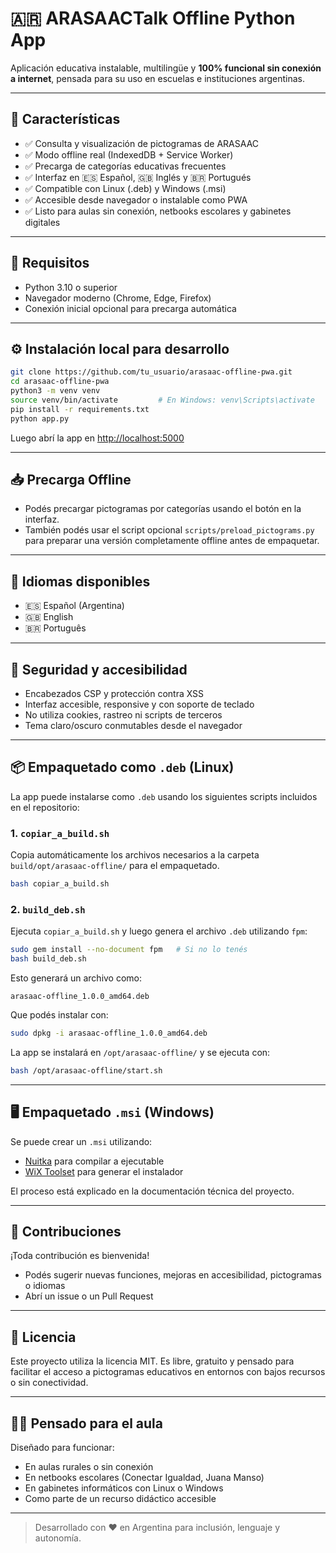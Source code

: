 # 🇦🇷 ARASAACTalk Offline Python App

Aplicación educativa instalable, multilingüe y **100% funcional sin conexión a internet**, pensada para su uso en escuelas e instituciones argentinas.

---

## 🧩 Características

- ✅ Consulta y visualización de pictogramas de ARASAAC
- ✅ Modo offline real (IndexedDB + Service Worker)
- ✅ Precarga de categorías educativas frecuentes
- ✅ Interfaz en 🇪🇸 Español, 🇬🇧 Inglés y 🇧🇷 Portugués
- ✅ Compatible con Linux (.deb) y Windows (.msi)
- ✅ Accesible desde navegador o instalable como PWA
- ✅ Listo para aulas sin conexión, netbooks escolares y gabinetes digitales

---

## 🚀 Requisitos

- Python 3.10 o superior
- Navegador moderno (Chrome, Edge, Firefox)
- Conexión inicial opcional para precarga automática

---

## ⚙️ Instalación local para desarrollo

```bash
git clone https://github.com/tu_usuario/arasaac-offline-pwa.git
cd arasaac-offline-pwa
python3 -m venv venv
source venv/bin/activate         # En Windows: venv\Scripts\activate
pip install -r requirements.txt
python app.py
```

Luego abrí la app en [http://localhost:5000](http://localhost:5000)

---

## 📥 Precarga Offline

- Podés precargar pictogramas por categorías usando el botón en la interfaz.
- También podés usar el script opcional `scripts/preload_pictograms.py` para preparar una versión completamente offline antes de empaquetar.

---

## 🎨 Idiomas disponibles

- 🇪🇸 Español (Argentina)
- 🇬🇧 English
- 🇧🇷 Português

---

## 🧪 Seguridad y accesibilidad

- Encabezados CSP y protección contra XSS
- Interfaz accesible, responsive y con soporte de teclado
- No utiliza cookies, rastreo ni scripts de terceros
- Tema claro/oscuro conmutables desde el navegador

---

## 📦 Empaquetado como `.deb` (Linux)

La app puede instalarse como `.deb` usando los siguientes scripts incluidos en el repositorio:

### 1. `copiar_a_build.sh`

Copia automáticamente los archivos necesarios a la carpeta `build/opt/arasaac-offline/` para el empaquetado.

```bash
bash copiar_a_build.sh
```

### 2. `build_deb.sh`

Ejecuta `copiar_a_build.sh` y luego genera el archivo `.deb` utilizando `fpm`:

```bash
sudo gem install --no-document fpm   # Si no lo tenés
bash build_deb.sh
```

Esto generará un archivo como:

```
arasaac-offline_1.0.0_amd64.deb
```

Que podés instalar con:

```bash
sudo dpkg -i arasaac-offline_1.0.0_amd64.deb
```

La app se instalará en `/opt/arasaac-offline/` y se ejecuta con:

```bash
bash /opt/arasaac-offline/start.sh
```

---

## 🖥️ Empaquetado `.msi` (Windows)

Se puede crear un `.msi` utilizando:

- [Nuitka](https://nuitka.net/) para compilar a ejecutable
- [WiX Toolset](https://wixtoolset.org/) para generar el instalador

El proceso está explicado en la documentación técnica del proyecto.

---

## 🤝 Contribuciones

¡Toda contribución es bienvenida!

- Podés sugerir nuevas funciones, mejoras en accesibilidad, pictogramas o idiomas
- Abrí un issue o un Pull Request

---

## 🪪 Licencia

Este proyecto utiliza la licencia MIT. Es libre, gratuito y pensado para facilitar el acceso a pictogramas educativos en entornos con bajos recursos o sin conectividad.

---

## 👩‍🏫 Pensado para el aula

Diseñado para funcionar:

- En aulas rurales o sin conexión
- En netbooks escolares (Conectar Igualdad, Juana Manso)
- En gabinetes informáticos con Linux o Windows
- Como parte de un recurso didáctico accesible

---

> Desarrollado con ❤️ en Argentina para inclusión, lenguaje y autonomía.
